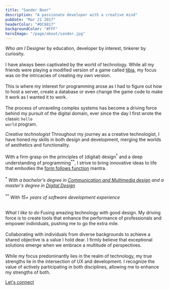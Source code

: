 ```yaml
---
title: "Sander Boer"
description: "A passionate developer with a creative mind"
pubDate: "Mar 21 2017"
headerColor: "#DC8817"
backgroundColor: "#FFF"
heroImage: "/page/about/sander.jpg"
---
```


_Who am I_
<span>
Designer by education, developer by interest, tinkerer by curiosity.<br/></br>
I have always been captivated by the world of technology. While all my friends were playing a modified version of a game called <a href="https://otservlist.org" target="_blank">tibia</a>, my focus was on the intricacies of creating my own version.<br/><br/>
This is where my interest for programming arose as I had to figure out how to host a server, create a database or even change the game code to make it work as I wanted it to work.<br/><br/>
The process of unraveling complex systems has become a driving force behind my pursuit of the digital domain, ever since the day I first wrote the classic <code>hello world</code> program.
</span>

_Creative technologist_
<span>
Throughout my journey as a creative technologist, I have honed my skills in both design and development, merging the worlds of aesthetics and functionality.<br/><br/>
With a firm grasp on the principles of (digital) design<sup class="text-sm">\*</sup> and a deep understanding of programming<sup class="text-sm">\*\*</sup>, I strive to bring innovative ideas to life that embodies the <a href="https://en.wikipedia.org/wiki/Form_follows_function#:~:text=Form%20follows%20function%20is%20a,its%20intended%20function%20or%20purpose." target="_blank">form follows function</a> mantra.<br/><br/>
<span class="text-sm">
<sup>\*</sup> <em>With a bachelor's degree in <a href="https://www.cmd-amsterdam.nl" target="_blank">Communication and Multimedia design</a> and a master's degree in <a href="https://www.masterdigitaldesign.com" target="_blank">Digital Design</a> </em><br/><br/>
<sup>\*\*</sup> <em>With 15+ years of software development experience</em><br/><br/>
</span>
</span>

_What I like to do_
<span>
Fusing amazing technology with good design. My driving force is to create tools that enhance the performance of professionals and empower individuals, pushing me to go the extra mile.<br/><br/>
Collaborating with individuals from diverse backgrounds to achieve a shared objective is a value I hold dear. I firmly believe that exceptional solutions emerge when we embrace a multitude of perspectives.<br/><br/>
While my focus predominantly lies in the realm of technology, my true strengths lie in the intersection of UX and development. I recognize the value of actively participating in both disciplines, allowing me to enhance my strengths of both.
</span>

<a href="mailto:mail@sanderboer.nl?subject=Let's connect!&body=Hi, I'd like to connect with you,">Let's connect</a>
